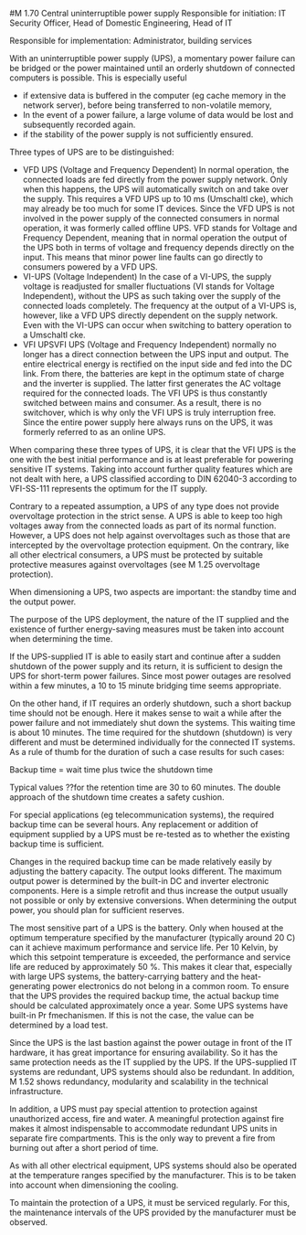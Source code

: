 #M 1.70 Central uninterruptible power supply
Responsible for initiation: IT Security Officer, Head of Domestic Engineering, Head of IT

Responsible for implementation: Administrator, building services

With an uninterruptible power supply (UPS), a momentary power failure can be bridged or the power maintained until an orderly shutdown of connected computers is possible. This is especially useful

* if extensive data is buffered in the computer (eg cache memory in the network server), before being transferred to non-volatile memory,
* In the event of a power failure, a large volume of data would be lost and subsequently recorded again.
* if the stability of the power supply is not sufficiently ensured.


Three types of UPS are to be distinguished:

* VFD UPS (Voltage and Frequency Dependent) In normal operation, the connected loads are fed directly from the power supply network. Only when this happens, the UPS will automatically switch on and take over the supply. This requires a VFD UPS up to 10 ms (Umschaltl cke), which may already be too much for some IT devices. Since the VFD UPS is not involved in the power supply of the connected consumers in normal operation, it was formerly called offline UPS. VFD stands for Voltage and Frequency Dependent, meaning that in normal operation the output of the UPS both in terms of voltage and frequency depends directly on the input. This means that minor power line faults can go directly to consumers powered by a VFD UPS.
* VI-UPS (Voltage Independent) In the case of a VI-UPS, the supply voltage is readjusted for smaller fluctuations (VI stands for Voltage Independent), without the UPS as such taking over the supply of the connected loads completely. The frequency at the output of a VI-UPS is, however, like a VFD UPS directly dependent on the supply network. Even with the VI-UPS can occur when switching to battery operation to a Umschaltl cke.
* VFI UPSVFI UPS (Voltage and Frequency Independent) normally no longer has a direct connection between the UPS input and output. The entire electrical energy is rectified on the input side and fed into the DC link. From there, the batteries are kept in the optimum state of charge and the inverter is supplied. The latter first generates the AC voltage required for the connected loads. The VFI UPS is thus constantly switched between mains and consumer. As a result, there is no switchover, which is why only the VFI UPS is truly interruption free. Since the entire power supply here always runs on the UPS, it was formerly referred to as an online UPS.


When comparing these three types of UPS, it is clear that the VFI UPS is the one with the best initial performance and is at least preferable for powering sensitive IT systems. Taking into account further quality features which are not dealt with here, a UPS classified according to DIN 62040-3 according to VFI-SS-111 represents the optimum for the IT supply.

Contrary to a repeated assumption, a UPS of any type does not provide overvoltage protection in the strict sense. A UPS is able to keep too high voltages away from the connected loads as part of its normal function. However, a UPS does not help against overvoltages such as those that are intercepted by the overvoltage protection equipment. On the contrary, like all other electrical consumers, a UPS must be protected by suitable protective measures against overvoltages (see M 1.25 overvoltage protection).

When dimensioning a UPS, two aspects are important: the standby time and the output power.

The purpose of the UPS deployment, the nature of the IT supplied and the existence of further energy-saving measures must be taken into account when determining the time.

If the UPS-supplied IT is able to easily start and continue after a sudden shutdown of the power supply and its return, it is sufficient to design the UPS for short-term power failures. Since most power outages are resolved within a few minutes, a 10 to 15 minute bridging time seems appropriate.

On the other hand, if IT requires an orderly shutdown, such a short backup time should not be enough. Here it makes sense to wait a while after the power failure and not immediately shut down the systems. This waiting time is about 10 minutes. The time required for the shutdown (shutdown) is very different and must be determined individually for the connected IT systems. As a rule of thumb for the duration of such a case results for such cases:

Backup time = wait time plus twice the shutdown time

Typical values ??for the retention time are 30 to 60 minutes. The double approach of the shutdown time creates a safety cushion.

For special applications (eg telecommunication systems), the required backup time can be several hours. Any replacement or addition of equipment supplied by a UPS must be re-tested as to whether the existing backup time is sufficient.

Changes in the required backup time can be made relatively easily by adjusting the battery capacity. The output looks different. The maximum output power is determined by the built-in DC and inverter electronic components. Here is a simple retrofit and thus increase the output usually not possible or only by extensive conversions. When determining the output power, you should plan for sufficient reserves.

The most sensitive part of a UPS is the battery. Only when housed at the optimum temperature specified by the manufacturer (typically around 20 C) can it achieve maximum performance and service life. Per 10  Kelvin, by which this setpoint temperature is exceeded, the performance and service life are reduced by approximately 50 %. This makes it clear that, especially with large UPS systems, the battery-carrying battery and the heat-generating power electronics do not belong in a common room. To ensure that the UPS provides the required backup time, the actual backup time should be calculated approximately once a year. Some UPS systems have built-in Pr fmechanismen. If this is not the case, the value can be determined by a load test.

Since the UPS is the last bastion against the power outage in front of the IT hardware, it has great importance for ensuring availability. So it has the same protection needs as the IT supplied by the UPS. If the UPS-supplied IT systems are redundant, UPS systems should also be redundant. In addition, M 1.52 shows redundancy, modularity and scalability in the technical infrastructure.

In addition, a UPS must pay special attention to protection against unauthorized access, fire and water. A meaningful protection against fire makes it almost indispensable to accommodate redundant UPS units in separate fire compartments. This is the only way to prevent a fire from burning out after a short period of time.

As with all other electrical equipment, UPS systems should also be operated at the temperature ranges specified by the manufacturer. This is to be taken into account when dimensioning the cooling.

To maintain the protection of a UPS, it must be serviced regularly. For this, the maintenance intervals of the UPS provided by the manufacturer must be observed.



